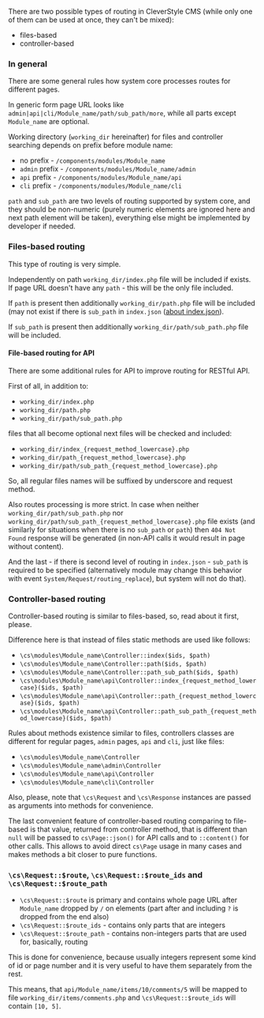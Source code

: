 There are two possible types of routing in CleverStyle CMS (while only one of them can be used at once, they can't be mixed):
* files-based
* controller-based

### In general
There are some general rules how system core processes routes for different pages.

In generic form page URL looks like `admin|api|cli/Module_name/path/sub_path/more`, while all parts except `Module_name` are optional.

Working directory (`working_dir` hereinafter) for files and controller searching depends on prefix before module name:
* no prefix - `/components/modules/Module_name`
* `admin` prefix - `/components/modules/Module_name/admin`
* `api` prefix - `/components/modules/Module_name/api`
* `cli` prefix - `/components/modules/Module_name/cli`

`path` and `sub_path` are two levels of routing supported by system core, and they should be non-numeric (purely numeric elements are ignored here and next path element will be taken), everything else might be implemented by developer if needed.

### Files-based routing
This type of routing is very simple.

Independently on path `working_dir/index.php` file will be included if exists. If page URL doesn't have any `path` - this will be the only file included.

If `path` is present then additionally `working_dir/path.php` file will be included (may not exist if there is `sub_path` in `index.json` ([about index.json](/docs/Module-architecture.md#adminindexjson)).

If `sub_path` is present then additionally `working_dir/path/sub_path.php` file will be included.

#### File-based routing for API
There are some additional rules for API to improve routing for RESTful API.

First of all, in addition to:
* `working_dir/index.php`
* `working_dir/path.php`
* `working_dir/path/sub_path.php`

files that all become optional next files will be checked and included:
* `working_dir/index_{request_method_lowercase}.php`
* `working_dir/path_{request_method_lowercase}.php`
* `working_dir/path/sub_path_{request_method_lowercase}.php`

So, all regular files names will be suffixed by underscore and request method.

Also routes processing is more strict. In case when neither `working_dir/path/sub_path.php` nor `working_dir/path/sub_path_{request_method_lowercase}.php` file exists (and similarly for situations when there is no `sub_path` or `path`) then `404 Not Found` response will be generated (in non-API calls it would result in page without content).

And the last - if there is second level of routing in `index.json` - `sub_path` is required to be specified (alternatively module may change this behavior with event `System/Request/routing_replace`), but system will not do that).

### Controller-based routing
Controller-based routing is similar to files-based, so, read about it first, please.

Difference here is that instead of files static methods are used like follows:
* `\cs\modules\Module_name\Controller::index($ids, $path)`
* `\cs\modules\Module_name\Controller::path($ids, $path)`
* `\cs\modules\Module_name\Controller::path_sub_path($ids, $path)`
* `\cs\modules\Module_name\api\Controller::index_{request_method_lowercase}($ids, $path)`
* `\cs\modules\Module_name\api\Controller::path_{request_method_lowercase}($ids, $path)`
* `\cs\modules\Module_name\api\Controller::path_sub_path_{request_method_lowercase}($ids, $path)`

Rules about methods existence similar to files, controllers classes are different for regular pages, `admin` pages, `api` and `cli`, just like files:
* `\cs\modules\Module_name\Controller`
* `\cs\modules\Module_name\admin\Controller`
* `\cs\modules\Module_name\api\Controller`
* `\cs\modules\Module_name\cli\Controller`

Also, please, note that `\cs\Request` and `\cs\Response` instances are passed as arguments into methods for convenience.

The last convenient feature of controller-based routing comparing to file-based is that value, returned from controller method, that is different than `null` will be passed to `cs\Page::json()` for API calls and to `::content()` for other calls.
This allows to avoid direct `cs\Page` usage in many cases and makes methods a bit closer to pure functions.

### `\cs\Request::$route`, `\cs\Request::$route_ids` and `\cs\Request::$route_path`
* `\cs\Request::$route` is primary and contains whole page URL after `Module_name` dropped by `/` on elements (part after and including `?` is dropped from the end also)
* `\cs\Request::$route_ids` - contains only parts that are integers
* `\cs\Request::$route_path` - contains non-integers parts that are used for, basically, routing

This is done for convenience, because usually integers represent some kind of id or page number and it is very useful to have them separately from the rest.

This means, that `api/Module_name/items/10/comments/5` will be mapped to file `working_dir/items/comments.php` and `\cs\Request::$route_ids` will contain `[10, 5]`.
